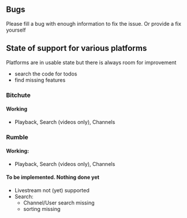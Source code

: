 ## Bugs
Please fill a bug with enough information to fix the issue. Or provide a fix yourself

## State of support for various platforms
Platforms are in usable state but there is always room for improvement
- search the code for todos
- find missing features

### Bitchute
#### Working
- Playback, Search (videos only), Channels

### Rumble
#### Working:
- Playback, Search (videos only), Channels
#### To be implemented. Nothing done yet
- Livestream not (yet) supported
- Search:
  - Channel/User search missing
  - sorting missing

